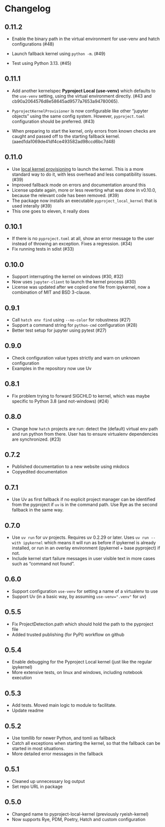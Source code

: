 # Changelog

## 0.11.2

- Enable the binary path in the virtual environment for use-venv
  and hatch configurations (#48)

- Launch fallback kernel using `python -m`. (#49)

- Test using Python 3.13. (#45)

## 0.11.1

- Add another kernelspec **Pyproject Local (use-venv)** which defaults to the
  `use-venv` setting, using the virtual environment directly.
  (#43 and cb90a2064576d8e58645ad9577a7653a94780065).

- `PyprojectKernelProvisioner` is now configurable like other “jupyter objects”
  using the same config system. However, `pyproject.toml` configuration
  should be preferred. (#43)

- When preparing to start the kernel, only errors from known checks
  are caught and passed off to the starting fallback kernel.
  (aaed1da1069de41df4ce493582ad98ccd6bc7d48)

## 0.11.0

- Use [local kernel provisioning][lkp] to launch the kernel. This is
  a more standard way to do it, with less overhead and less compatibility
  issues. (#39)
- Improved fallback mode on errors and documentation around this
- License update again, more or less reverting what was done in v0.10.0,
  because the relevant code has been removed. (#39)
- The package now installs an executable `pyproject_local_kernel` that is
  used interally (#39)
- This one goes to eleven, it really does

[lkp]: https://jupyter-client.readthedocs.io/en/latest/provisioning.html

## 0.10.1

- If there is no `pyproject.toml` at all, show an error message to the user
  instead of throwing an exception. Fixes a regression. (#34)
- Fix running tests in sdist (#33)

## 0.10.0

- Support interrupting the kernel on windows (#30, #32)
- Now uses `jupyter-client` to launch the kernel process (#30)
- License was updated after we copied one file from ipykernel,
  now a combination of MIT and BSD 3-clause.

## 0.9.1

- Call `hatch env find` using `--no-color` for robustness (#27)
- Support a command string for `python-cmd` configuration (#28)
- Better test setup for jupyter using pytest (#27)

## 0.9.0

- Check configuration value types strictly and warn on unknown configuration
- Examples in the repository now use Uv

## 0.8.1

- Fix problem trying to forward SIGCHLD to kernel, which was maybe specific to
  Python 3.8 (and not-windows) (#24)

## 0.8.0

- Change how `hatch` projects are run: detect the (default) virtual env path
  and run python from there. User has to ensure virtualenv dependencies are
  synchronized. (#23)

## 0.7.2

- Published documentation to a new website using mkdocs
- Copyedited documentation

## 0.7.1

- Use Uv as first fallback if no explicit project manager can be identified
  from the pyproject if `uv` is in the command path. Use Rye as the second
  fallback in the same way.

## 0.7.0

- Use `uv run` for uv projects. Requires uv 0.2.29 or later.
  Uses `uv run --with ipykernel` which means it will run as
  before if ipykernel is already installed, or run in an overlay
  environment (ipykernel + base pyproject) if not.
- Include kernel start failure messages in user visible text in more cases such
  as “command not found”.

## 0.6.0

- Support configuration `use-venv` for setting a name of a virtualenv to use
- Support Uv (in a basic way, by assuming `use-venv=".venv"` for uv)

## 0.5.5

- Fix ProjectDetection.path which should hold the path to the pyproject file
- Added trusted publishing (for PyPI) workflow on github

## 0.5.4

- Enable debugging for the Pyproject Local kernel (just like the regular
ipykernel)
- More extensive tests, on linux and windows, including notebook execution

## 0.5.3

- Add tests. Moved main logic to module to facilitate.
- Update readme

## 0.5.2

- Use tomllib for newer Python, and tomli as fallback
- Catch all exceptions when starting the kernel, so that the fallback can be
started in most situations.
- More detailed error messages in the fallback

## 0.5.1

- Cleaned up unnecessary log output
- Set repo URL in package

## 0.5.0

- Changed name to pyproject-local-kernel (previously ryeish-kernel)
- Now supports Rye, PDM, Poetry, Hatch and custom configuration
